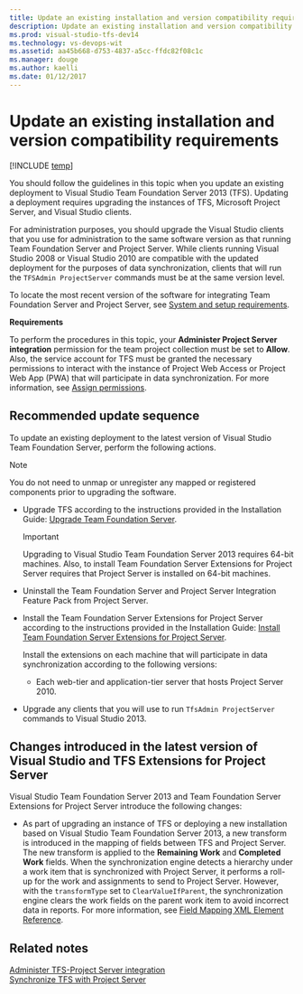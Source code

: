 ```yaml
---
title: Update an existing installation and version compatibility requirements | TFS
description: Update an existing installation and version compatibility requirements when using Visual Studio Team Services (VSTS) and Team Foundation Server (TFS)
ms.prod: visual-studio-tfs-dev14
ms.technology: vs-devops-wit
ms.assetid: aa45b668-d753-4837-a5cc-ffdc82f08c1c
ms.manager: douge
ms.author: kaelli
ms.date: 01/12/2017
---
```


# Update an existing installation and version compatibility requirements
[!INCLUDE [temp](../_shared/tfs-ps-sync-header.md)]

<a name="top"></a> You should follow the guidelines in this topic when you update an existing deployment to Visual Studio Team Foundation Server 2013 (TFS). Updating a deployment requires upgrading the instances of TFS, Microsoft Project Server, and Visual Studio clients.  
  
 For administration purposes, you should upgrade the Visual Studio clients that you use for administration to the same software version as that running Team Foundation Server and Project Server. While clients running Visual Studio 2008 or Visual Studio 2010 are compatible with the updated deployment for the purposes of data synchronization, clients that will run the `TFSAdmin ProjectServer` commands must be at the same version level.  
  
 To locate the most recent version of the software for integrating Team Foundation Server and Project Server, see [System and setup requirements](system-and-setup-requirements.md).  
  
 
 **Requirements**  
  
 To perform the procedures in this topic, your **Administer Project Server integration** permission for the team project collection must be set to **Allow**. Also, the service account for TFS must be granted the necessary permissions to interact with the instance of Project Web Access or Project Web App (PWA) that will participate in data synchronization. For more information, see [Assign permissions](assign-permissions-support-tfs-project-server-integration.md).  
  
##  <a name="options"></a> Recommended update sequence  
 To update an existing deployment to the latest version of Visual Studio Team Foundation Server, perform the following actions.  
  
> [!NOTE]
>  You do not need to unmap or unregister any mapped or registered components prior to upgrading the software.  
  
-   Upgrade TFS according to the instructions provided in the Installation Guide: [Upgrade Team Foundation Server](../../tfs-server/upgrade/get-started.md).  
  
    > [!IMPORTANT]
    >  Upgrading to Visual Studio Team Foundation Server 2013 requires 64-bit machines. Also, to install Team Foundation Server Extensions for Project Server requires that Project Server is installed on 64-bit machines.  
  
-   Uninstall the Team Foundation Server and Project Server Integration Feature Pack from Project Server.  
  
-   Install the Team Foundation Server Extensions for Project Server according to the instructions provided in the Installation Guide: [Install Team Foundation Server Extensions for Project Server](https://msdn.microsoft.com/library/hh549244.aspx).  
  
     Install the extensions on each machine that will participate in data synchronization according to the following versions:  
  
    -   Each web-tier and application-tier server that hosts Project Server 2010.  
  
-   Upgrade any clients that you will use to run `TfsAdmin ProjectServer` commands to Visual Studio 2013.  
  
##  <a name="changes"></a> Changes introduced in the latest version of Visual Studio and TFS Extensions for Project Server  
 Visual Studio Team Foundation Server 2013 and Team Foundation Server Extensions for Project Server introduce the following changes:  
  
-   As part of upgrading an instance of TFS or deploying a new installation based on Visual Studio Team Foundation Server 2013, a new transform is introduced in the mapping of fields between TFS and Project Server. The new transform is applied to the **Remaining Work** and **Completed Work** fields. When the synchronization engine detects a hierarchy under a work item that is synchronized with Project Server, it performs a roll-up for the work and assignments to send to Project Server. However, with the `transformType` set to `ClearValueIfParent`, the synchronization engine clears the work fields on the parent work item to avoid incorrect data in reports. For more information, see [Field Mapping XML Element Reference](field-mapping-xml-element-reference.md).  
  
## Related notes  
 [Administer TFS-Project Server integration](administrate-integration-tfs-project-server.md)   
 [Synchronize TFS with Project Server](synchronize-tfs-project-server.md)